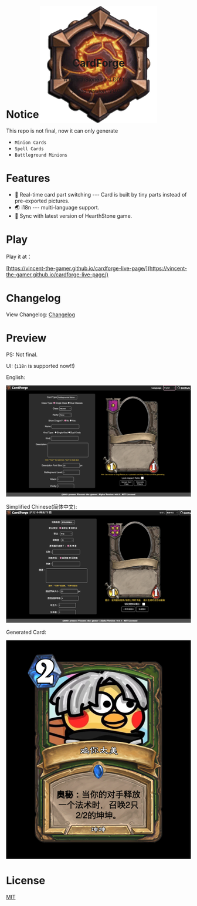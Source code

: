 <p align="center" style="height: 100px;">
 <img src="./.github/logo/cardforge-logo.png"/>
</p>
<h1 align="center">CardForge</h1>

<p align="center">A HearthStone card DIY tool.</p>

<p align="center" style="font-style: italic;">Alpha Version: V0.0.3</p>

# Notice

This repo is not final, now it can only generate 
- `Minion Cards`
- `Spell Cards`
- `Battleground Minions`

# Features
- 💪 Real-time card part switching --- Card is built by tiny parts instead of pre-exported pictures.
- 🌏 i18n --- multi-language support.
- 👀 Sync with latest version of HearthStone game.

# Play

Play it at：

[https://vincent-the-gamer.github.io/cardforge-live-page/](https://vincent-the-gamer.github.io/cardforge-live-page/)

# Changelog

View Changelog:  [Changelog](./CHANGELOG.md)

# Preview

PS: Not final.

UI: (`i18n` is supported now!!)

English:

![preview](./.github/preview.png)

Simplified Chinese(简体中文):
![preview-cn](./.github/preview-cn.png)


Generated Card:

![card](./.github/generated-card.png)

# License
[MIT](./LICENSE)